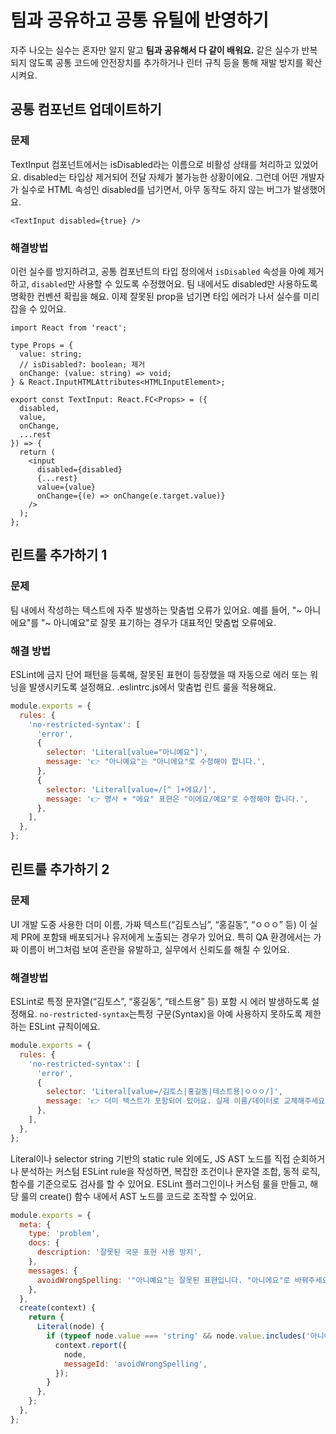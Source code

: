 # 팀과 공유하고 공통 유틸에 반영하기
자주 나오는 실수는 혼자만 알지 말고 **팀과 공유해서 다 같이 배워요.** 같은 실수가 반복되지 않도록 공통 코드에 안전장치를 추가하거나 린터 규칙 등을 통해 재발 방지를 확산시켜요.

## 공통 컴포넌트 업데이트하기 
### 문제
 TextInput 컴포넌트에서는 isDisabled라는 이름으로 비활성 상태를 처리하고 있었어요. disabled는 타입상 제거되어 전달 자체가 불가능한 상황이에요. 그런데 어떤 개발자가 실수로 HTML 속성인 disabled를 넘기면서, 아무 동작도 하지 않는 버그가 발생했어요.

```tsx
<TextInput disabled={true} /> 
```

### 해결방법
이런 실수를 방지하려고, 공통 컴포넌트의 타입 정의에서 `isDisabled` 속성을 아예 제거하고, `disabled`만 사용할 수 있도록 수정했어요. 팀 내에서도 disabled만 사용하도록 명확한 컨벤션 확립을 해요. 이제 잘못된 prop을 넘기면 타입 에러가 나서 실수를 미리 잡을 수 있어요.

```tsx 5
import React from 'react';

type Props = {
  value: string;
  // isDisabled?: boolean; 제거
  onChange: (value: string) => void;
} & React.InputHTMLAttributes<HTMLInputElement>; 

export const TextInput: React.FC<Props> = ({
  disabled,
  value,
  onChange,
  ...rest
}) => {
  return (
    <input
      disabled={disabled}
      {...rest}
      value={value}
      onChange={(e) => onChange(e.target.value)}
    />
  );
};
```

## 린트룰 추가하기 1
### 문제
팀 내에서 작성하는 텍스트에 자주 발생하는 맞춤법 오류가 있어요. 예를 들어, "~ 아니에요"를 "~ 아니예요"로 잘못 표기하는 경우가 대표적인 맞춤법 오류에요.

### 해결 방법
ESLint에 금지 단어 패턴을 등록해, 잘못된 표현이 등장했을 때 자동으로 에러 또는 워닝을 발생시키도록 설정해요. .eslintrc.js에서 맞춤법 린트 룰을 적용해요.

```js 6, 10
module.exports = {
  rules: {
    'no-restricted-syntax': [
      'error',
      {
        selector: 'Literal[value="아니예요"]',
        message: '👉 "아니예요"는 "아니에요"로 수정해야 합니다.',
      },
      {
        selector: 'Literal[value=/[^ ]+에요/]',
        message: '👉 명사 + "에요" 표현은 "이에요/예요"로 수정해야 합니다.',
      },
    ],
  },
};
```

## 린트룰 추가하기 2
### 문제
UI 개발 도중 사용한 더미 이름, 가짜 텍스트(“김토스님”, “홍길동”, “ㅇㅇㅇ” 등) 이 실제 PR에 포함돼 배포되거나 유저에게 노출되는 경우가 있어요. 특히 QA 환경에서는 가짜 이름이 버그처럼 보여 혼란을 유발하고, 실무에서 신뢰도를 해칠 수 있어요.

### 해결방법
ESLint로 특정 문자열(“김토스”, “홍길동”, “테스트용” 등) 포함 시 에러 발생하도록 설정해요. `no-restricted-syntax`는특정 구문(Syntax)을 아예 사용하지 못하도록 제한하는 ESLint 규칙이에요.

```js 6
module.exports = {
  rules: {
    'no-restricted-syntax': [
      'error',
      {
        selector: 'Literal[value=/김토스|홍길동|테스트용|ㅇㅇㅇ/]',
        message: '👉 더미 텍스트가 포함되어 있어요. 실제 이름/데이터로 교체해주세요.',
      },
    ],
  },
};
```

Literal이나 selector string 기반의 static rule 외에도, JS AST 노드를 직접 순회하거나 분석하는 커스텀 ESLint rule을 작성하면, 복잡한 조건이나 문자열 조합, 동적 로직, 함수를 기준으로도 검사를 할 수 있어요. ESLint 플러그인이나 커스텀 룰을 만들고, 해당 룰의 create() 함수 내에서 AST 노드를 코드로 조작할 수 있어요.

```js
module.exports = {
  meta: {
    type: 'problem',
    docs: {
      description: '잘못된 국문 표현 사용 방지',
    },
    messages: {
      avoidWrongSpelling: '"아니예요"는 잘못된 표현입니다. "아니에요"로 바꿔주세요.',
    },
  },
  create(context) {
    return {
      Literal(node) {
        if (typeof node.value === 'string' && node.value.includes('아니예요')) {
          context.report({
            node,
            messageId: 'avoidWrongSpelling',
          });
        }
      },
    };
  },
};
```